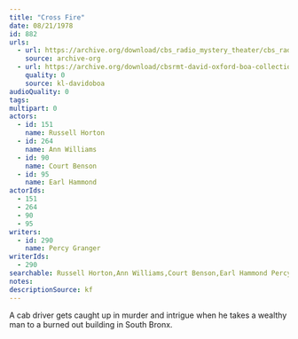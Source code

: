 ```yaml
---
title: "Cross Fire"
date: 08/21/1978
id: 882
urls: 
  - url: https://archive.org/download/cbs_radio_mystery_theater/cbs_radio_mystery_theater-0851-0900.zip/cbs_radio_mystery_theater-0851-0900%2Fcbsrmt_0882_crossfire.mp3
    source: archive-org
  - url: https://archive.org/download/cbsrmt-david-oxford-boa-collection/CBSRMT-780821-0882-Cross-Fire-(128-48)_WBBM-JE-{BoA}.mp3
    quality: 0
    source: kl-davidoboa
audioQuality: 0
tags: 
multipart: 0
actors:  
  - id: 151
    name: Russell Horton  
  - id: 264
    name: Ann Williams  
  - id: 90
    name: Court Benson  
  - id: 95
    name: Earl Hammond
actorIds:  
  - 151  
  - 264  
  - 90  
  - 95
writers:  
  - id: 290
    name: Percy Granger
writerIds:  
  - 290
searchable: Russell Horton,Ann Williams,Court Benson,Earl Hammond Percy Granger
notes: 
descriptionSource: kf
---
```

A cab driver gets caught up in murder and intrigue when he takes a wealthy man to a burned out building in South Bronx.